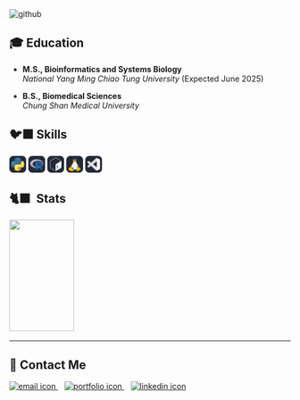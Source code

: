 <img width="1402" alt="github" src="https://github.com/user-attachments/assets/9966a08b-7680-4beb-be10-c40e72c7baa3" />


## 🎓 Education

-  **M.S., Bioinformatics and Systems Biology**  
  *National Yang Ming Chiao Tung University* (Expected June 2025)  

-  **B.S., Biomedical Sciences**  
  *Chung Shan Medical University*  

## 🐦‍⬛ Skills

<img src="https://github.com/tandpfun/skill-icons/blob/main/icons/Python-Dark.svg" width="30px"/>  <img src="https://github.com/tandpfun/skill-icons/blob/main/icons/R-Dark.svg" width="30px"/>  <img src="https://github.com/tandpfun/skill-icons/blob/main/icons/Bash-Dark.svg" width="30px"/>  <img src="https://github.com/tandpfun/skill-icons/blob/main/icons/Linux-Dark.svg" width="30px"/>  <img src="https://github.com/tandpfun/skill-icons/blob/main/icons/VSCode-Dark.svg" width="30px"/>

## 🐈‍⬛ &nbsp;Stats

<p float="left">
  <img src="https://awesome-github-stats.azurewebsites.net/user-stats/Juan-Jeffery?cardType=github&theme=github-dark&preferLogin=false" height="200" width="48%" />
</p>

---

## 🐃 Contact Me

<p align="left">
  <a href="mailto:jjj853714@gmail.com" target="_blank">
    <img src="https://img.icons8.com/ios-filled/50/000000/secured-letter.png" alt="email icon" width="30"/>
  </a>
  &nbsp;&nbsp;
  <a href="https://juan-jeffery.github.io" target="_blank">
    <img src="https://img.icons8.com/ios-filled/50/000000/domain.png" alt="portfolio icon" width="30"/>
  </a>
  &nbsp;&nbsp;
  <a href="https://www.linkedin.com/in/juan-jeffery" target="_blank">
    <img src="https://img.icons8.com/ios-filled/50/000000/linkedin.png" alt="linkedin icon" width="30"/>
  </a>
</p>





<!--
**Juan-Jeffery/Juan-Jeffery** is a ✨ _special_ ✨ repository because its `README.md` (this file) appears on your GitHub profile.

Here are some ideas to get you started:

- 🔭 I’m currently working on ...
- 🌱 I’m currently learning ...
- 👯 I’m looking to collaborate on ...
- 🤔 I’m looking for help with ...
- 💬 Ask me about ...
- 📫 How to reach me: ...
- 😄 Pronouns: ...
- ⚡ Fun fact: ...
## :paw_prints: &nbsp;Stats
[![My Awesome Stats](https://awesome-github-stats.azurewebsites.net/user-stats/Juan-Jeffery?cardType=github&theme=github-dark&preferLogin=false)](https://git.io/awesome-stats-card)

<img src="https://user-images.githubusercontent.com/74038190/212284094-e50ceae2-de86-4dd6-9f9c-a3ebcb3ede9e.gif" width="900px">
-->
